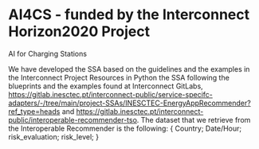 # AI4CS - funded by the Interconnect Horizon2020 Project
AI for Charging Stations

We have  developed the SSA based on the guidelines and the examples in the Interconnect Project Resources in Python the SSA following the blueprints and the examples found at Interconnect GitLabs, https://gitlab.inesctec.pt/interconnect-public/service-specifc-adapters/-/tree/main/project-SSAs/INESCTEC-EnergyAppRecommender?ref_type=heads and https://gitlab.inesctec.pt/interconnect-public/interoperable-recommender-tso.
The dataset that we retrieve from the Interoperable Recommender is the following: 
{ Country;
  Date/Hour;
  risk_evaluation;
  risk_level;
}
 
